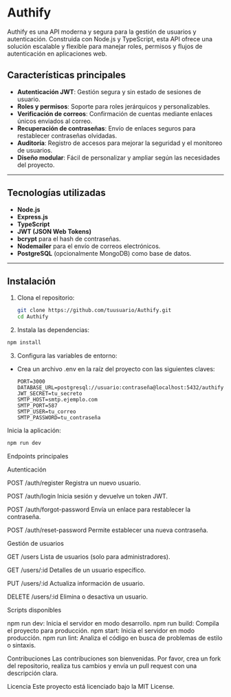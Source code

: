 # Authify  

Authify es una API moderna y segura para la gestión de usuarios y autenticación. Construida con Node.js y TypeScript, esta API ofrece una solución escalable y flexible para manejar roles, permisos y flujos de autenticación en aplicaciones web.  

## Características principales  
- **Autenticación JWT**: Gestión segura y sin estado de sesiones de usuario.  
- **Roles y permisos**: Soporte para roles jerárquicos y personalizables.  
- **Verificación de correos**: Confirmación de cuentas mediante enlaces únicos enviados al correo.  
- **Recuperación de contraseñas**: Envío de enlaces seguros para restablecer contraseñas olvidadas.  
- **Auditoría**: Registro de accesos para mejorar la seguridad y el monitoreo de usuarios.  
- **Diseño modular**: Fácil de personalizar y ampliar según las necesidades del proyecto.  

---

## Tecnologías utilizadas  
- **Node.js**  
- **Express.js**  
- **TypeScript**  
- **JWT (JSON Web Tokens)**  
- **bcrypt** para el hash de contraseñas.  
- **Nodemailer** para el envío de correos electrónicos.  
- **PostgreSQL** (opcionalmente MongoDB) como base de datos.  

---

## Instalación  

1. Clona el repositorio:  
   ```bash
   git clone https://github.com/tuusuario/Authify.git
   cd Authify
   ```

2. Instala las dependencias:
  ```bash
  npm install
  ```

3. Configura las variables de entorno:
- Crea un archivo .env en la raíz del proyecto con las siguientes claves:
  ```env
  PORT=3000
  DATABASE_URL=postgresql://usuario:contraseña@localhost:5432/authify
  JWT_SECRET=tu_secreto
  SMTP_HOST=smtp.ejemplo.com
  SMTP_PORT=587
  SMTP_USER=tu_correo
  SMTP_PASSWORD=tu_contraseña
  ```

Inicia la aplicación:
```bash
npm run dev
```

Endpoints principales

Autenticación

POST /auth/register
Registra un nuevo usuario.

POST /auth/login
Inicia sesión y devuelve un token JWT.

POST /auth/forgot-password
Envía un enlace para restablecer la contraseña.

POST /auth/reset-password
Permite establecer una nueva contraseña.

Gestión de usuarios

GET /users
Lista de usuarios (solo para administradores).

GET /users/:id
Detalles de un usuario específico.

PUT /users/:id
Actualiza información de usuario.

DELETE /users/:id
Elimina o desactiva un usuario.

Scripts disponibles

npm run dev: Inicia el servidor en modo desarrollo.
npm run build: Compila el proyecto para producción.
npm start: Inicia el servidor en modo producción.
npm run lint: Analiza el código en busca de problemas de estilo o sintaxis.

Contribuciones
Las contribuciones son bienvenidas. Por favor, crea un fork del repositorio, realiza tus cambios y envía un pull request con una descripción clara.

Licencia
Este proyecto está licenciado bajo la MIT License.
